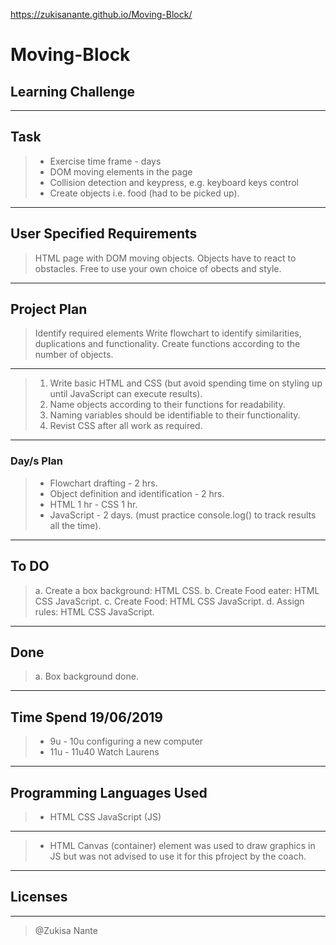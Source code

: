 https://zukisanante.github.io/Moving-Block/

# Moving-Block
## Learning Challenge
---
## Task
> - Exercise time frame - days
> - DOM moving elements in the page
> - Collision detection and keypress, e.g. keyboard keys control
> - Create objects i.e. food (had to be picked up).
---
## User Specified Requirements
> HTML page with DOM moving objects.
> Objects have to react to obstacles.
> Free to use your own choice of obects and style.
---
## Project Plan
> Identify required elements
> Write flowchart to identify similarities, duplications and functionality.
> Create functions according to the number of objects.
---
> 1. Write basic HTML and CSS (but avoid spending time on styling up until JavaScript can execute results).
> 2. Name objects according to their functions for readability.
> 3. Naming variables should be identifiable to their functionality.
> 4. Revist CSS after all work as required.
---
### Day/s Plan
> - Flowchart drafting - 2 hrs.
> - Object definition and identification - 2 hrs.
> - HTML 1 hr - CSS 1 hr.
> - JavaScript - 2 days. (must practice console.log() to track results all the time).
---
## To DO
> a. Create a box background: HTML CSS.
> b. Create Food eater: HTML CSS JavaScript.
> c. Create Food: HTML CSS JavaScript.
> d. Assign rules: HTML CSS JavaScript.
---
## Done
> a. Box background done.
---
## Time Spend 19/06/2019
> - 9u - 10u configuring a new computer 
> - 11u - 11u40 Watch Laurens
---
## Programming Languages Used
> - HTML CSS JavaScript (JS)
---
> - HTML Canvas (container) element was used to draw graphics in JS but was not advised to use it for this pfroject by the coach.
---
## Licenses
>
---
> @Zukisa Nante
